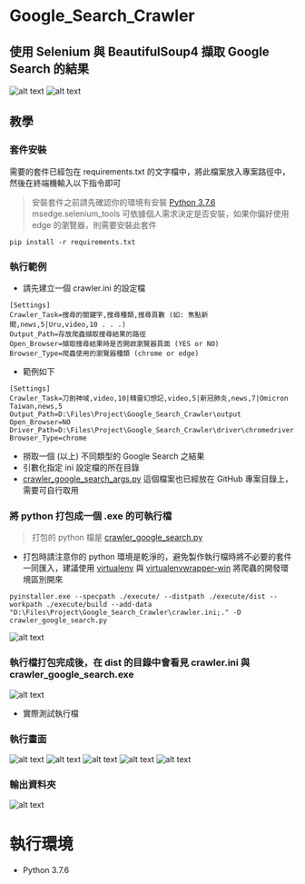 # Google_Search_Crawler

## 使用 Selenium 與 BeautifulSoup4 擷取 Google Search 的結果

![alt text](https://imgur.com/bGErFLn.png)
![alt text](https://imgur.com/iOpibo5.png)

## 教學

### 套件安裝

需要的套件已經包在 requirements.txt 的文字檔中，將此檔案放入專案路徑中，然後在終端機輸入以下指令即可

> 安裝套件之前請先確認你的環境有安裝 [Python 3.7.6](https://www.python.org/downloads/release/python-376/)
> msedge.selenium_tools 可依據個人需求決定是否安裝，如果你偏好使用 edge 的瀏覽器，則需要安裝此套件

```
pip install -r requirements.txt
```

### 執行範例

-   請先建立一個 crawler.ini 的設定檔

```
[Settings]
Crawler_Task=搜尋的關鍵字,搜尋種類,搜尋頁數 (如: 焦點新聞,news,5|Uru,video,10 . . .)
Output_Path=存放爬蟲擷取搜尋結果的路徑
Open_Browser=擷取搜尋結果時是否開啟瀏覽器頁面 (YES or NO)
Browser_Type=爬蟲使用的瀏覽器種類 (chrome or edge)
```

-   範例如下

```
[Settings]
Crawler_Task=刀劍神域,video,10|精靈幻想記,video,5|新冠肺炎,news,7|Omicron Taiwan,news,5
Output_Path=D:\Files\Project\Google_Search_Crawler\output
Open_Browser=NO
Driver_Path=D:\Files\Project\Google_Search_Crawler\driver\chromedriver.exe
Browser_Type=chrome
```

-   撈取一個 (以上) 不同類型的 Google Search 之結果
-   引數化指定 ini 設定檔的所在目錄
-   [crawler_google_search_args.py](https://github.com/hoshisakan/Google_Search_Crawler/blob/main/crawler_google_search_args.py) 這個檔案也已經放在 GitHub 專案目錄上，需要可自行取用
### 將 python 打包成一個 .exe 的可執行檔

> 打包的 python 檔是 [crawler_google_search.py](https://github.com/hoshisakan/Google_Search_Crawler/blob/main/crawler_google_search.py)

-   打包時請注意你的 python 環境是乾淨的，避免製作執行檔時將不必要的套件一同匯入，建議使用 [virtualenv](https://pypi.org/project/virtualenv/) 與 [virtualenvwrapper-win](https://pypi.org/project/virtualenvwrapper-win/) 將爬蟲的開發環境區別開來

```
pyinstaller.exe --specpath ./execute/ --distpath ./execute/dist --workpath ./execute/build --add-data "D:\Files\Project\Google_Search_Crawler\crawler.ini;." -D crawler_google_search.py
```

![alt text](https://imgur.com/EmSbRm5.png)

### 執行檔打包完成後，在 dist 的目錄中會看見 crawler.ini 與 crawler_google_search.exe

![alt text](https://imgur.com/MzFIyKz.png)

-   實際測試執行檔

### 執行畫面

![alt text](https://imgur.com/bGErFLn.png)
![alt text](https://imgur.com/FQdS4TX.png)
![alt text](https://imgur.com/72kJOCP.png)
![alt text](https://imgur.com/AEfNzb0.png)
![alt text](https://imgur.com/iOpibo5.png)

### 輸出資料夾

![alt text](https://imgur.com/CaKscoZ.png)

# 執行環境

-   Python 3.7.6

